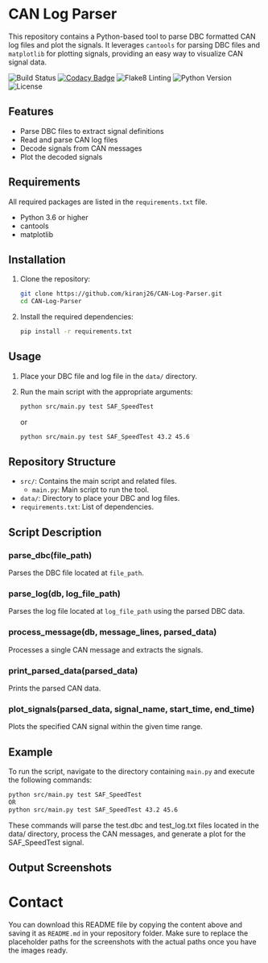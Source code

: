 # CAN Log Parser

This repository contains a Python-based tool to parse DBC formatted CAN log files and plot the signals. It leverages `cantools` for parsing DBC files and `matplotlib` for plotting signals, providing an easy way to visualize CAN signal data.

![Build Status](https://github.com/kiranj26/CAN-Log-Parser/actions/workflows/ci.yml/badge.svg)
[![Codacy Badge](https://app.codacy.com/project/badge/Grade/4a476526a37145f2922f58a6f903ff27)](https://app.codacy.com/gh/kiranj26/CAN-Log-Parser/dashboard?utm_source=gh&utm_medium=referral&utm_content=&utm_campaign=Badge_grade)
![Flake8 Linting](https://img.shields.io/badge/flake8-linting-brightgreen)
![Python Version](https://img.shields.io/badge/python-3.12-blue)
![License](https://img.shields.io/github/license/kiranj26/CAN-Log-Parser)

## Features

- Parse DBC files to extract signal definitions
- Read and parse CAN log files
- Decode signals from CAN messages
- Plot the decoded signals

## Requirements

All required packages are listed in the `requirements.txt` file.

- Python 3.6 or higher
- cantools
- matplotlib

## Installation

1. Clone the repository:

    ```bash
    git clone https://github.com/kiranj26/CAN-Log-Parser.git
    cd CAN-Log-Parser
    ```

2. Install the required dependencies:

    ```bash
    pip install -r requirements.txt
    ```

## Usage

1. Place your DBC file and log file in the `data/` directory.

2. Run the main script with the appropriate arguments:

    ```bash
    python src/main.py test SAF_SpeedTest
    ```

    or

    ```bash
    python src/main.py test SAF_SpeedTest 43.2 45.6
    ```

## Repository Structure

- `src/`: Contains the main script and related files.
  - `main.py`: Main script to run the tool.
- `data/`: Directory to place your DBC and log files.
- `requirements.txt`: List of dependencies.

## Script Description

### parse_dbc(file_path)

Parses the DBC file located at `file_path`.

### parse_log(db, log_file_path)

Parses the log file located at `log_file_path` using the parsed DBC data.

### process_message(db, message_lines, parsed_data)

Processes a single CAN message and extracts the signals.

### print_parsed_data(parsed_data)

Prints the parsed CAN data.

### plot_signals(parsed_data, signal_name, start_time, end_time)

Plots the specified CAN signal within the given time range.

## Example

To run the script, navigate to the directory containing `main.py` and execute the following commands:

```bash
python src/main.py test SAF_SpeedTest
OR
python src/main.py test SAF_SpeedTest 43.2 45.6
```

These commands will parse the test.dbc and test_log.txt files located in the data/ directory, process the CAN messages, and generate a plot for the SAF_SpeedTest signal.

## Output Screenshots

# Contact

You can download this README file by copying the content above and saving it as `README.md` in your repository folder. Make sure to replace the placeholder paths for the screenshots with the actual paths once you have the images ready.

